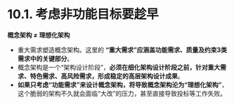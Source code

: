 # 10.1. 考虑非功能目标要趁早

**概念架构 ≠ 理想化架构**

- 重大需求塑造概念架构。这里的 **“重大需求”应涵盖功能需求、质量及约束3类需求中的关键部分**。
- 概念架构是一个“架构设计阶段”，**必须在细化架构设计阶段之前，针对重大需求、特色需求、高风险需求，形成稳定的高层架构设计成果**。
- **如果只考虑“功能需求”来设计概念架构，将导致概念架构沦为“理想化架构”**，这个脆弱的架构不久就会面临“大改”的压力，甚至直接导致投标等工作失败。
